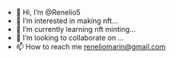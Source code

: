 - 👋 Hi, I’m @Renelio5
- 👀 I’m interested in making nft...
- 🌱 I’m currently learning nft minting...
- 💞️ I’m looking to collaborate on ...
- 📫 How to reach me reneliomarin@gmail.com

<!---
Renelio5/Renelio5 is a ✨ special ✨ repository because its `README.md` (this file) appears on your GitHub profile.
You can click the Preview link to take a look at your changes.
--->
